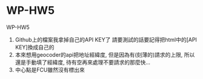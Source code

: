 # WP-HW5
WP-HW5
1. Github上的檔案我拿掉自己的API KEY了 請要測試的話要記得把html中的[API KEY]換成自己的
2. 本來想用geocoder的api把地址經緯度, 但是因為有(刻薄的)請求的上限, 所以還是手動填了經緯度, 待有空再來處理不要請求的那麼快...
3. 中心點是FCU雖然沒有標出來
